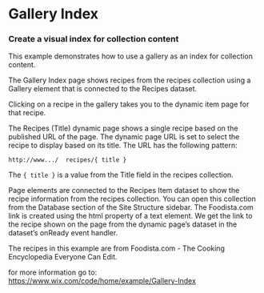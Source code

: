 # Gallery Index
### Create a visual index for collection content

This example demonstrates how to use a gallery as an index for collection content.

The Gallery Index page shows recipes from the recipes collection using a Gallery element that is connected to the Recipes dataset.

Clicking on a recipe in the gallery takes you to the dynamic item page for that recipe.

The Recipes (Title) dynamic page shows a single recipe based on the published URL of the page. The dynamic page URL is set to select the recipe to display based on its title. The URL has the following pattern:

``
http://www.../  recipes/{ title }
``

The  ``{ title }``  is a value from the Title field in the recipes collection.

Page elements are connected to the Recipes Item dataset to show the recipe information from the recipes collection. You can open this collection from the Database section of the Site Structure sidebar. The Foodista.com link is created using the html property of a text element. We get the link to the recipe shown on the page from the dynamic page’s dataset in the dataset’s onReady event handler.

The recipes in this example are from Foodista.com - The Cooking Encyclopedia Everyone Can Edit.

for more information go to: https://www.wix.com/code/home/example/Gallery-Index
